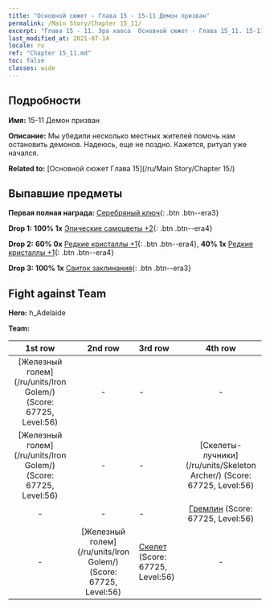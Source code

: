 ```yaml
---
title: "Основной сюжет - Глава 15 - 15-11 Демон призван"
permalink: /Main Story/Chapter 15_11/
excerpt: "Глава 15 - 11. Эра хаоса  Основной сюжет - Глава 15_11. 15-11 Демон призван"
last_modified_at: 2021-07-14
locale: ru
ref: "Chapter 15_11.md"
toc: false
classes: wide
---
```


## Подробности

 **Имя:** 15-11 Демон призван

 **Описание:** Мы убедили несколько местных жителей помочь нам остановить демонов. Надеюсь, еще не поздно. Кажется, ритуал уже начался.

 **Related to:** [Основной сюжет Глава 15](/ru/Main Story/Chapter 15/)

## Выпавшие предметы

 **Первая полная награда:** [Серебряный ключ](/ItemsRU/con_693/){: .btn .btn--era3}

 **Drop 1:** **100% 1x** [Эпические самоцветы +2](/ItemsRU/mat_51/){: .btn .btn--era4}

 **Drop 2:** **60% 0x** [Редкие кристаллы +1](/ItemsRU/mat_45/){: .btn .btn--era4}, **40% 1x** [Редкие кристаллы +1](/ItemsRU/mat_45/){: .btn .btn--era4}

 **Drop 3:** **100% 1x** [Свиток заклинания](/ItemsRU/con_694/){: .btn .btn--era3}


## Fight against Team
 **Hero:** h_Adelaide

 **Team:**


  | 1st row | 2nd row | 3rd row | 4th row |
  |:----:|:----:|:----|:----:|
  | [Железный голем](/ru/units/Iron Golem/) (Score: 67725, Level:56)  | - | - | - |
  | [Железный голем](/ru/units/Iron Golem/) (Score: 67725, Level:56)  | - | - | [Скелеты-лучники](/ru/units/Skeleton Archer/) (Score: 67725, Level:56)  |
  | - | - | - | [Гремлин](/ru/units/Gremlin/) (Score: 67725, Level:56)  |
  | - | [Железный голем](/ru/units/Iron Golem/) (Score: 67725, Level:56)  | [Скелет](/ru/units/Skeleton/) (Score: 67725, Level:56)  | - |


